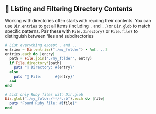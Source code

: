 ## 📁 Listing and Filtering Directory Contents

Working with directories often starts with reading their contents. You can use `Dir.entries` to get all items (including `.` and `..`) or `Dir.glob` to match specific patterns. Pair these with `File.directory?` or `File.file?` to distinguish between files and subdirectories.

```ruby
# List everything except . and ..
entries = Dir.entries("./my_folder") - %w[. ..]
entries.each do |entry|
  path = File.join("./my_folder", entry)
  if File.directory?(path)
    puts "📂 Directory: #{entry}"
  else
    puts "📄 File:      #{entry}"
  end
end
```

```ruby
# List only Ruby files with Dir.glob
Dir.glob("./my_folder/**/*.rb").each do |file|
  puts "Found Ruby file: #{file}"
end
```